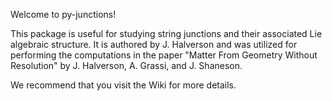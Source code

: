 Welcome to py-junctions! 

This package is useful for studying string junctions and their associated Lie 
algebraic structure. It is authored by J. Halverson and was utilized for performing 
the computations in the paper "Matter From Geometry Without Resolution" 
by J. Halverson, A. Grassi, and J. Shaneson.

We recommend that you visit the Wiki for more details.
